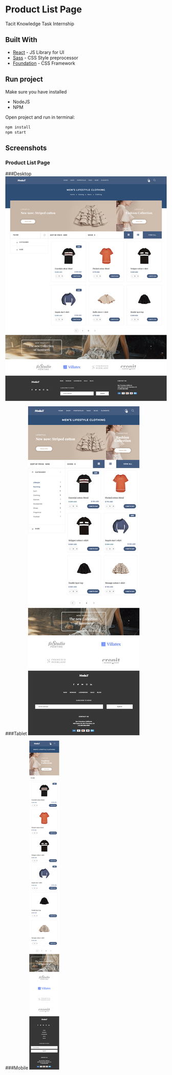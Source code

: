 # Product List Page

Tacit Knowledge Task Internship

## Built With

* [React](https://reactjs.org) - JS Library for UI
* [Sass](http://sass-lang.com) - CSS Style preprocessor
* [Foundation](http://sass-lang.com) - CSS Framework

## Run project

Make sure you have installed

* NodeJS
* NPM

Open project and run in terminal:

```
npm install
npm start
```

## Screenshots

### Product List Page

###Desktop
![Alt text](screenshots/screen1.png?raw=true "Desktop")

###Tablet
![Alt text](screenshots/screen2.png?raw=true "Tablet")

###Mobile
![Alt text](screenshots/screen3.png?raw=true "Mobile")
